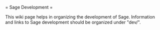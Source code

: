 = Sage Development =

This wiki page helps in organizing the development of Sage. Information and links to Sage development should be organized under "dev/".
